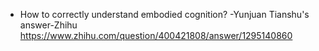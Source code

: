 - How to correctly understand embodied cognition?  -Yunjuan Tianshu's answer-Zhihu https://www.zhihu.com/question/400421808/answer/1295140860